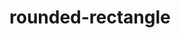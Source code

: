 # rounded-rectangle

<live-code class="full" mode="html>iframe" debounce="200">
  <template>
  <base href="${host}" /><script src="./importmap.js"></script>

  <script>
    console.log('  @@@@@@@@@@@@@@@@@@@@@@@@@@@@@@@@@@@@@@@@@@@@@@@@@@@@@@@@@@@@@@@@@@@@@@@@@@@@@@@@@@@@@@@@@@@@@@@@ ')
  </script>

  <style>
      body, html {
          width: 100%;
          height: 100%;
          margin: 0;
          padding: 0;
          overflow: hidden;
          background: #191919;
          color: #ccc;
      }
  </style>

  <lume-scene id="scene" webgl>
      <lume-ambient-light intensity="1"></lume-ambient-light>
      <lume-point-light
          id="light"
          color="white"
          position="300 300 300"
          size="0 0 0"
          cast-shadow="true"
          intensity="800"
          shadow-radius="2"
          shadow-bias="-0.001"
          >
      </lume-point-light>
      <lume-rounded-rectangle
          id="rect1"
          corner-radius="45"
          thickness="1"
          quadratic-corners="true"
          align-point="0.5 0.5"
          mount-point="0.5 0.5"
          size="100 100 100"
          position="55"
          color="skyblue"
          Xsidedness="double"
          Xwireframe
      >
      </lume-rounded-rectangle>
      <lume-rounded-rectangle
          id="rect2"
          corner-radius="45"
          thickness="1"
          quadratic-corners="false"
          align-point="0.5 0.5"
          mount-point="0.5 0.5"
          size="100 100 100"
          position="-55"
          color="pink"
      >
      </lume-rounded-rectangle>

  </lume-scene>

  <script type="module">
      import 'lume'

      const light = document.querySelector('#light')

      document.addEventListener('pointermove', event => {
          event.preventDefault()
          light.position.x = event.clientX
          light.position.y = event.clientY
      })

      rect1.rotation = (x, y) => [0, ++y, 0]
      rect2.rotation = (x, y) => [0, ++y, 0]
  </script>
  </template>
</live-code>
